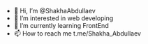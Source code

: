 - 👋 Hi, I’m @ShakhaAbdullaev
- 👀 I’m interested in web developing
- 🌱 I’m currently learning FrontEnd
- 📫 How to reach me t.me/Shakha_Abdullaev
<!---
ShakhaAbdullaev/ShakhaAbdullaev is a ✨ special ✨ repository because its `README.md` (this file) appears on your GitHub profile.
You can click the Preview link to take a look at your changes.
--->
